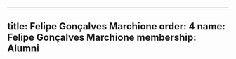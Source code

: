 ---
  title: Felipe Gonçalves Marchione
  order: 4
  name: Felipe Gonçalves Marchione
  membership: Alumni
  ---
  